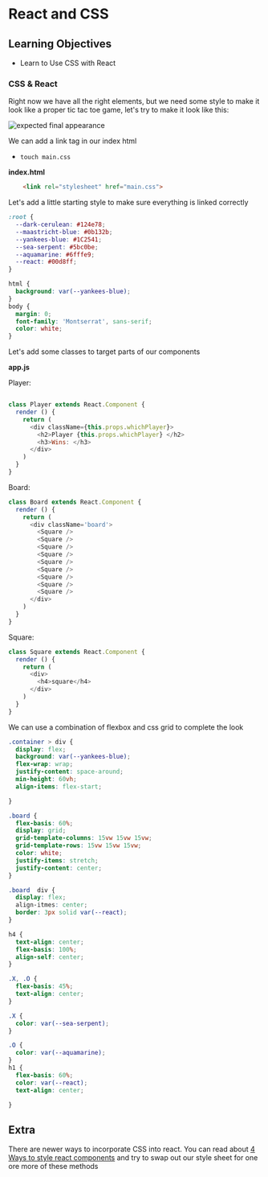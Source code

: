 # React and CSS

## Learning Objectives

 - Learn to Use CSS with React

 ### CSS & React

Right now we have all the right elements, but we need some style to make it look like a proper tic tac toe game, let's try to make it look like this:

 ![expected final appearance](https://i.imgur.com/gbvCuEY.png)

 We can add a link tag in our index html

 - `touch main.css`

 **index.html**
 ```html
     <link rel="stylesheet" href="main.css">
 ```

Let's add a little starting style to make sure everything is linked correctly

```css
:root {
  --dark-cerulean: #124e78;
  --maastricht-blue: #0b132b;
  --yankees-blue: #1C2541;
  --sea-serpent: #5bc0be;
  --aquamarine: #6fffe9;
  --react: #00d8ff;
}

html {
  background: var(--yankees-blue);
}
body {
  margin: 0;
  font-family: 'Montserrat', sans-serif;
  color: white;
}

```

Let's add some classes to target parts of our components

**app.js**

Player:

```js

class Player extends React.Component {
  render () {
    return (
      <div className={this.props.whichPlayer}>
        <h2>Player {this.props.whichPlayer} </h2>
        <h3>Wins: </h3>
      </div>
    )
  }
}

```

Board:

```js
class Board extends React.Component {
  render () {
    return (
      <div className='board'>
        <Square />
        <Square />
        <Square />
        <Square />
        <Square />
        <Square />
        <Square />
        <Square />
        <Square />
      </div>
    )
  }
}

```

Square:
```js
class Square extends React.Component {
  render () {
    return (
      <div>
        <h4>square</h4>
      </div>
    )
  }
}
```


We can use a combination of flexbox and css grid to complete the look

```css
.container > div {
  display: flex;
  background: var(--yankees-blue);
  flex-wrap: wrap;
  justify-content: space-around;
  min-height: 60vh;
  align-items: flex-start;

}

.board {
  flex-basis: 60%;
  display: grid;
  grid-template-columns: 15vw 15vw 15vw;
  grid-template-rows: 15vw 15vw 15vw;
  color: white;
  justify-items: stretch;
  justify-content: center;
}

.board  div {
  display: flex;
  align-itmes: center;
  border: 3px solid var(--react);
}

h4 {
  text-align: center;
  flex-basis: 100%;
  align-self: center;
}

.X, .O {
  flex-basis: 45%;
  text-align: center;
}

.X {
  color: var(--sea-serpent);
}

.O {
  color: var(--aquamarine);
}
h1 {
  flex-basis: 60%;
  color: var(--react);
  text-align: center;

}
```



## Extra

There are newer ways to incorporate CSS into react. You can read about [4 Ways to style react components](https://codeburst.io/4-four-ways-to-style-react-components-ac6f323da822) and try to swap out our style sheet for one ore more of these methods
